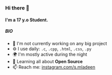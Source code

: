 ### Hi there 👋

#### I'm a 17 y.o Student.

##### BIO

- 🏢 I'm not currently working on any big project
- ⚙️ I use daily: `.c`, `.cpp`, `.html`, `.css`, `.py`
- 🌍 I'm mostly active during the night
- 🌱 Learning all about **Open Source**
- 📫 Reach me: [instagram.com/s.mladeen](https://www.instagram.com/s.mladeen/)
